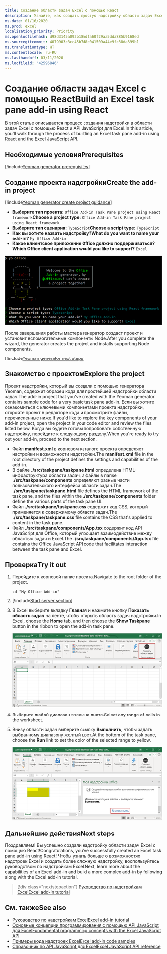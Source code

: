 ```yaml
---
title: Создание области задач Excel с помощью React
description: Узнайте, как создать простую надстройку области задач Excel, используя API JS для Office и React.
ms.date: 01/16/2020
ms.prod: excel
localization_priority: Priority
ms.openlocfilehash: d98d3145a092b18bdfa60f29aa5dda885b9168ed
ms.sourcegitcommit: 4079903c3cc45b7d8c041509a44e9fc38da399b1
ms.translationtype: HT
ms.contentlocale: ru-RU
ms.lasthandoff: 03/11/2020
ms.locfileid: "42596846"
---
```

# <a name="build-an-excel-task-pane-add-in-using-react"></a><span data-ttu-id="b1272-103">Создание области задач Excel с помощью React</span><span class="sxs-lookup"><span data-stu-id="b1272-103">Build an Excel task pane add-in using React</span></span>

<span data-ttu-id="b1272-104">В этой статье описывается процесс создания надстройки в области задач Excel с помощью React и API JavaScript для Excel.</span><span class="sxs-lookup"><span data-stu-id="b1272-104">In this article, you'll walk through the process of building an Excel task pane add-in using React and the Excel JavaScript API.</span></span>

## <a name="prerequisites"></a><span data-ttu-id="b1272-105">Необходимые условия</span><span class="sxs-lookup"><span data-stu-id="b1272-105">Prerequisites</span></span>

[!include[Yeoman generator prerequisites](../includes/quickstart-yo-prerequisites.md)]

## <a name="create-the-add-in-project"></a><span data-ttu-id="b1272-106">Создание проекта надстройки</span><span class="sxs-lookup"><span data-stu-id="b1272-106">Create the add-in project</span></span>

[!include[Yeoman generator create project guidance](../includes/yo-office-command-guidance.md)]

- <span data-ttu-id="b1272-107">**Выберите тип проекта:** `Office Add-in Task Pane project using React framework`</span><span class="sxs-lookup"><span data-stu-id="b1272-107">**Choose a project type:** `Office Add-in Task Pane project using React framework`</span></span>
- <span data-ttu-id="b1272-108">**Выберите тип сценария:** `TypeScript`</span><span class="sxs-lookup"><span data-stu-id="b1272-108">**Choose a script type:** `TypeScript`</span></span>
- <span data-ttu-id="b1272-109">**Как вы хотите назвать надстройку?**</span><span class="sxs-lookup"><span data-stu-id="b1272-109">**What do you want to name your add-in?**</span></span> `My Office Add-in`
- <span data-ttu-id="b1272-110">**Какое клиентское приложение Office должно поддерживаться?**</span><span class="sxs-lookup"><span data-stu-id="b1272-110">**Which Office client application would you like to support?**</span></span> `Excel`

![Генератор Yeoman](../images/yo-office-excel-react-2.png)

<span data-ttu-id="b1272-112">После завершения работы мастера генератор создаст проект и установит вспомогательные компоненты Node.</span><span class="sxs-lookup"><span data-stu-id="b1272-112">After you complete the wizard, the generator creates the project and installs supporting Node components.</span></span>

[!include[Yeoman generator next steps](../includes/yo-office-next-steps.md)]

## <a name="explore-the-project"></a><span data-ttu-id="b1272-113">Знакомство с проектом</span><span class="sxs-lookup"><span data-stu-id="b1272-113">Explore the project</span></span>

<span data-ttu-id="b1272-114">Проект надстройки, который вы создали с помощью генератора Yeoman, содержит образец кода для простейшей надстройки области задач.</span><span class="sxs-lookup"><span data-stu-id="b1272-114">The add-in project that you've created with the Yeoman generator contains sample code for a very basic task pane add-in.</span></span> <span data-ttu-id="b1272-115">Если вы хотите ознакомиться с ключевыми компонентами проекта надстройки, откройте проект в редакторе кода и просмотрите файлы, перечисленные ниже.</span><span class="sxs-lookup"><span data-stu-id="b1272-115">If you'd like to explore the key components of your add-in project, open the project in your code editor and review the files listed below.</span></span> <span data-ttu-id="b1272-116">Когда вы будете готовы попробовать собственную надстройку, перейдите к следующему разделу.</span><span class="sxs-lookup"><span data-stu-id="b1272-116">When you're ready to try out your add-in, proceed to the next section.</span></span>

- <span data-ttu-id="b1272-117">Файл **manifest.xml** в корневом каталоге проекта определяет настройки и возможности надстройки.</span><span class="sxs-lookup"><span data-stu-id="b1272-117">The **manifest.xml** file in the root directory of the project defines the settings and capabilities of the add-in.</span></span>
- <span data-ttu-id="b1272-118">В файле **./src/taskpane/taskpane.html** определена HTML-инфраструктура области задач, а файлы в папке **./src/taskpane/components** определяют разные части пользовательского интерфейса области задач.</span><span class="sxs-lookup"><span data-stu-id="b1272-118">The **./src/taskpane/taskpane.html** file defines the HTML framework of the task pane, and the files within the **./src/taskpane/components** folder define the various parts of the task pane UI.</span></span>
- <span data-ttu-id="b1272-119">Файл **./src/taskpane/taskpane.css** содержит код CSS, который применяется к содержимому области задач.</span><span class="sxs-lookup"><span data-stu-id="b1272-119">The **./src/taskpane/taskpane.css** file contains the CSS that's applied to content in the task pane.</span></span>
- <span data-ttu-id="b1272-120">Файл **./src/taskpane/components/App.tsx** содержит код API JavaScript для Office, который упрощает взаимодействие между областью задач и Excel.</span><span class="sxs-lookup"><span data-stu-id="b1272-120">The **./src/taskpane/components/App.tsx** file contains the Office JavaScript API code that facilitates interaction between the task pane and Excel.</span></span>

## <a name="try-it-out"></a><span data-ttu-id="b1272-121">Проверка</span><span class="sxs-lookup"><span data-stu-id="b1272-121">Try it out</span></span>

1. <span data-ttu-id="b1272-122">Перейдите к корневой папке проекта.</span><span class="sxs-lookup"><span data-stu-id="b1272-122">Navigate to the root folder of the project.</span></span>

    ```command&nbsp;line
    cd "My Office Add-in"
    ```

2. [!include[Start server section](../includes/quickstart-yo-start-server-excel.md)] 

3. <span data-ttu-id="b1272-123">В Excel выберите вкладку **Главная** и нажмите кнопку **Показать область задач** на ленте, чтобы открыть область задач надстройки.</span><span class="sxs-lookup"><span data-stu-id="b1272-123">In Excel, choose the **Home** tab, and then choose the **Show Taskpane** button in the ribbon to open the add-in task pane.</span></span>

    ![Кнопка надстройки Excel](../images/excel-quickstart-addin-3b.png)

4. <span data-ttu-id="b1272-125">Выберите любой диапазон ячеек на листе.</span><span class="sxs-lookup"><span data-stu-id="b1272-125">Select any range of cells in the worksheet.</span></span>

5. <span data-ttu-id="b1272-126">Внизу области задач выберите ссылку **Выполнить**, чтобы задать выбранному диапазону желтый цвет.</span><span class="sxs-lookup"><span data-stu-id="b1272-126">At the bottom of the task pane, choose the **Run** link to set the color of the selected range to yellow.</span></span>

    ![Надстройка Excel](../images/excel-quickstart-addin-3c.png)

## <a name="next-steps"></a><span data-ttu-id="b1272-128">Дальнейшие действия</span><span class="sxs-lookup"><span data-stu-id="b1272-128">Next steps</span></span>

<span data-ttu-id="b1272-129">Поздравляем! Вы успешно создали надстройку области задач Excel с помощью React!</span><span class="sxs-lookup"><span data-stu-id="b1272-129">Congratulations, you've successfully created an Excel task pane add-in using React!</span></span> <span data-ttu-id="b1272-130">Чтобы узнать больше о возможностях надстроек Excel и создать более сложную надстройку, воспользуйтесь руководством по надстройкам Excel.</span><span class="sxs-lookup"><span data-stu-id="b1272-130">Next, learn more about the capabilities of an Excel add-in and build a more complex add-in by following along with the Excel add-in tutorial.</span></span>

> [!div class="nextstepaction"]
> [<span data-ttu-id="b1272-131">Руководство по надстройкам Excel</span><span class="sxs-lookup"><span data-stu-id="b1272-131">Excel add-in tutorial</span></span>](../tutorials/excel-tutorial.md)

## <a name="see-also"></a><span data-ttu-id="b1272-132">См. также</span><span class="sxs-lookup"><span data-stu-id="b1272-132">See also</span></span>

* [<span data-ttu-id="b1272-133">Руководство по надстройкам Excel</span><span class="sxs-lookup"><span data-stu-id="b1272-133">Excel add-in tutorial</span></span>](../tutorials/excel-tutorial-create-table.md)
* [<span data-ttu-id="b1272-134">Основные концепции программирования с помощью API JavaScript для Excel</span><span class="sxs-lookup"><span data-stu-id="b1272-134">Fundamental programming concepts with the Excel JavaScript API</span></span>](../excel/excel-add-ins-core-concepts.md)
* [<span data-ttu-id="b1272-135">Примеры кода надстроек Excel</span><span class="sxs-lookup"><span data-stu-id="b1272-135">Excel add-in code samples</span></span>](https://developer.microsoft.com/office/gallery/?filterBy=Samples,Excel)
* [<span data-ttu-id="b1272-136">Справочник по API JavaScript для Excel</span><span class="sxs-lookup"><span data-stu-id="b1272-136">Excel JavaScript API reference</span></span>](../reference/overview/excel-add-ins-reference-overview.md)
